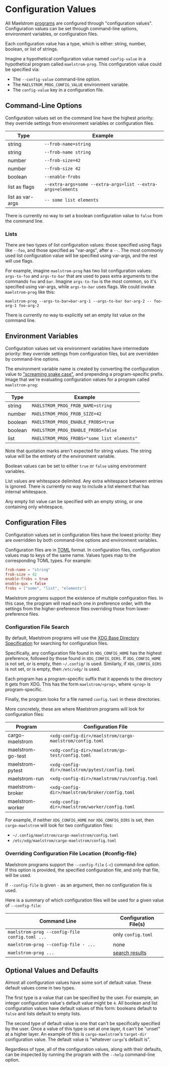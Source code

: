 # Configuration Values

All Maelstrom [programs](programs.md) are configured through "configuration
values". Configuration values can be set through command-line options,
environment variables, or configuration files.

Each configuration value has a type, which is either: string, number, boolean,
or list of strings.

Imagine a hypothetical configuration value named `config-value` in a
hypothetical program called `maelstrom-prog`. This configuration value could be
specified via:
  - The `--config-value` command-line option.
  - The `MAELSTROM_PROG_CONFIG_VALUE` environment variable.
  - The `config-value` key in a configuration file.

## Command-Line Options

Configuration values set on the command line have the highest priority: they
override settings from environment variables or configuration files.

Type             | Example
-----------------|----------------------
string           | `--frob-name=string`
string           | `--frob-name string`
number           | `--frob-size=42`
number           | `--frob-size 42`
boolean          | `--enable-frobs`
list as flags    | `--extra-args=some --extra-args=list --extra-args=elements`
list as var-args | `-- some list elements`

There is currently no way to set a boolean configuration value to `false` from
the command line.

### Lists

There are two types of list configuration values: those specified using flags
like `--foo`, and those specified as "var-args", after a `--`. The most
commonly used list configuration value will be specified using var-args, and the
rest will use flags.

For example, imagine `maelstrom-prog` has two list configuration values:
`args-to-foo` and `args-to-bar` that are used to pass extra arguments to the
commands `foo` and `bar`. Imagine `args-to-foo` is the most common, so it's
specified using var-args, while `args-to-bar` uses flags. We could invoke
`maelstrom-prog` like this:

```
maelstrom-prog --args-to-bar=bar-arg-1 --args-to-bar bar-arg-2 -- foo-arg-1 foo-arg-2
```

There is currently no way to explicitly set an empty list value on the command
line.

## Environment Variables

Configuration values set via environment variables have intermediate priority:
they override settings from configuration files, but are overridden by
command-line options.

The environment variable name is created by converting the configuration value
to ["screaming snake case"](https://en.wikipedia.org/wiki/Snake_case), and
prepending a program-specific prefix. Image that we're evaluating configuration
values for a program called `maelstrom-prog`:

Type    | Example
--------|----------------------
string  | `MAELSTROM_PROG_FROB_NAME=string`
number  | `MAELSTROM_PROG_FROB_SIZE=42`
boolean | `MAELSTROM_PROG_ENABLE_FROBS=true`
boolean | `MAELSTROM_PROG_ENABLE_FROBS=false`
list    | `MAELSTROM_PROG_FROBS="some list elements"`

Note that quotation marks aren't expected for string values. The string value
will be the entirety of the environment variable.

Boolean values can be set to either `true` or `false` using environment variables.

List values are whitespace delimited. Any extra whitespace between entries is
ignored. There is currently no way to include a list element that has internal
whitespace.

Any empty list value can be specified with an empty string, or one containing
only whitespace.

## Configuration Files

Configuration values set in configuration files have the lowest priority: they
are overridden by both command-line options and environment variables.

Configuration files are in [TOML](https://toml.io/en/) format. In configuration
files, configuration values map to keys of the same name. Values types map to
the corresponding TOML types. For example:

```toml
frob-name = "string"
frob-size = 42
enable-frobs = true
enable-qux = false
frobs = ["some", "list", "elements"]
```

Maelstrom programs support the existence of multiple configuration files. In
this case, the program will read each one in preference order, with the
settings from the higher-preference files overriding those from
lower-preference files.

### Configuration File Search

By default, Maelstrom programs will use the [XDG Base Directory
Specification](https://specifications.freedesktop.org/basedir-spec/basedir-spec-latest.html)
for searching for configuration files.

Specifically, any configuration file found in `XDG_CONFIG_HOME` has the highest
preference, followed by those found in `XDG_CONFIG_DIRS`. If `XDG_CONFIG_HOME` is not
set, or is empty, then `~/.config/` is used. Similarly, if `XDG_CONFIG_DIRS`
is not set, or is empty, then `/etc/xdg/` is used.

Each program has a program-specific suffix that it appends to the directory it
gets from XDG. This has the form `maelstrom/<prog>`, where `<prog>` is
program-specific.

Finally, the program looks for a file named `config.toml` in these directories.

More concretely, these are where Maelstrom programs will look for configuration files:

Program           | Configuration File
------------------|---------------------------------------------------------
cargo-maelstrom   | `<xdg-config-dir>/maelstrom/cargo-maelstrom/config.toml`
maelstrom-go-test | `<xdg-config-dir>/maelstrom/go-test/config.toml`
maelstrom-pytest  | `<xdg-config-dir>/maelstrom/pytest/config.toml`
maelstrom-run     | `<xdg-config-dir>/maelstrom/run/config.toml`
maelstrom-broker  | `<xdg-config-dir>/maelstrom/broker/config.toml`
maelstrom-worker  | `<xdg-config-dir>/maelstrom/worker/config.toml`

For example, if neither `XDG_CONFIG_HOME` nor `XDG_CONFIG_DIRS` is set, then
`cargo-maelstrom` will look for two configuration files:
  - `~/.config/maelstrom/cargo-maelstrom/config.toml`
  - `/etc/xdg/maelstrom/cargo-maelstrom/config.toml`

### Overriding Configuration File Location {#config-file}

Maelstrom programs support the `--config-file` (`-c`) command-line option.
If this option is provided, the specified configuration file, and only that
file, will be used.

If `--config-file` is given `-` as an argument, then no configuration file is used.

Here is a summary of which configuration files will be used for a given value of `--config-file`:

Command Line                                   | Configuration File(s)
-----------------------------------------------|----------------------
`maelstrom-prog --config-file config.toml ...` | only `config.toml`
`maelstrom-prog --config-file - ...`           | none
`maelstrom-prog ...`                           | [search results](#configuration-file-search)

## Optional Values and Defaults

Almost all configuration values have some sort of default value. These default
values come in two types.

The first type is a value that can be specified by the user. For example, an integer
configuration value's default value might be `4`. All boolean and list configuration values
have default values of this form: booleans default to `false` and lists default
to empty lists.

The second type of default value is one that can't be specifically specified by
the user. Once a value of this type is set at one layer, it can't be "unset" at
a higher layer. An example of this is `cargo-maelstrom`'s `target-dir`
configuration value. The default value is "whatever `cargo`'s default is".

Regardless of type, all of the configuration values, along with their defaults,
can be inspected by running the program with the `--help` command-line option.
